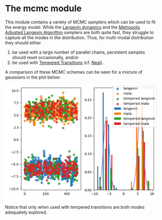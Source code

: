 # The mcmc module
This module contains a variety of MCMC samplers which can be used to fit
the energy model. While the [Langevin dynamics](langevin.py) and the
[Metropolis Adjusted Langevin Algorithm](mala.py) samplers are both quite
fast, they struggle to capture all the modes in the distribution. Thus, for
multi-modal distribution they should either
 1. be used with a large number of parallel chains, persistent samples should reset
 occasionally, and/or
 2. be used with [Tempered Transitions](tempered_transitions.py) 
 (cf. [Neal](https://link.springer.com/article/10.1007/BF00143556)).
 
A comparison of these MCMC schemes can be seen for a mixture of gaussians in
the plot below:

![Comparison of samplers](samples.png)

Notice that only when used with tempered transitions are both modes adequately 
explored.